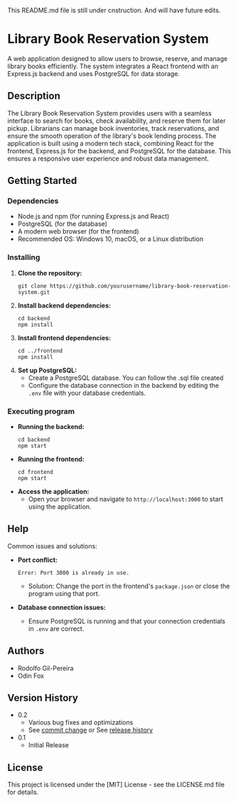 This README.md file is still under cnstruction. And will have future edits.

# Library Book Reservation System

A web application designed to allow users to browse, reserve, and manage library books efficiently. The system integrates a React frontend with an Express.js backend and uses PostgreSQL for data storage.

## Description

The Library Book Reservation System provides users with a seamless interface to search for books, check availability, and reserve them for later pickup. Librarians can manage book inventories, track reservations, and ensure the smooth operation of the library's book lending process. The application is built using a modern tech stack, combining React for the frontend, Express.js for the backend, and PostgreSQL for the database. This ensures a responsive user experience and robust data management.

## Getting Started

### Dependencies

* Node.js and npm (for running Express.js and React)
* PostgreSQL (for the database)
* A modern web browser (for the frontend)
* Recommended OS: Windows 10, macOS, or a Linux distribution

### Installing

1. **Clone the repository:**
   ```
   git clone https://github.com/yourusername/library-book-reservation-system.git
   ```
2. **Install backend dependencies:**
   ```
   cd backend
   npm install
   ```
3. **Install frontend dependencies:**
   ```
   cd ../frontend
   npm install
   ```
4. **Set up PostgreSQL:**
   * Create a PostgreSQL database. You can follow the .sql file created
   * Configure the database connection in the backend by editing the `.env` file with your database credentials.

### Executing program

* **Running the backend:**
   ```
   cd backend
   npm start
   ```
* **Running the frontend:**
   ```
   cd frontend
   npm start
   ```
* **Access the application:**
   * Open your browser and navigate to `http://localhost:3000` to start using the application.

## Help

Common issues and solutions:

* **Port conflict:**
   ```
   Error: Port 3000 is already in use.
   ```
   * Solution: Change the port in the frontend's `package.json` or close the program using that port.

* **Database connection issues:**
   * Ensure PostgreSQL is running and that your connection credentials in `.env` are correct.

## Authors

* Rodolfo Gil-Pereira  
* Odin Fox

## Version History

* 0.2
    * Various bug fixes and optimizations
    * See [commit change](#) or See [release history](#)
* 0.1
    * Initial Release

## License

This project is licensed under the [MIT] License - see the LICENSE.md file for details.

